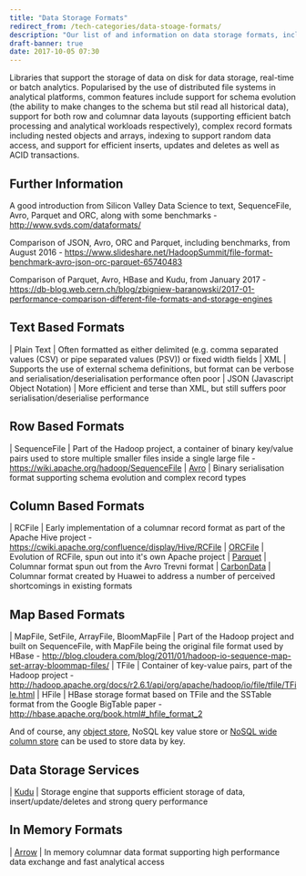```yaml
---
title: "Data Storage Formats"
redirect_from: /tech-categories/data-stoage-formats/
description: "Our list of and information on data storage formats, including Avro, Parquet, ORCCFile, Carbondata and alternatives to these."
draft-banner: true
date: 2017-10-05 07:30
---
```

Libraries that support the storage of data on disk for data storage, real-time or batch analytics.  Popularised by the use of distributed file systems in analytical platforms, common features include support for schema evolution (the ability to make changes to the schema but stil read all historical data), support for both row and columnar data layouts (supporting efficient batch processing and analytical workloads respectively), complex record formats including nested objects and arrays, indexing to support random data access, and support for efficient inserts, updates and deletes as well as ACID transactions.
<!--more-->

## Further Information

A good introduction from Silicon Valley Data Science to text, SequenceFile, Avro, Parquet and ORC, along with some benchmarks - <http://www.svds.com/dataformats/>

Comparison of JSON, Avro, ORC and Parquet, including benchmarks, from August 2016 - <https://www.slideshare.net/HadoopSummit/file-format-benchmark-avro-json-orc-parquet-65740483>

Comparison of Parquet, Avro, HBase and Kudu, from January 2017 - <https://db-blog.web.cern.ch/blog/zbigniew-baranowski/2017-01-performance-comparison-different-file-formats-and-storage-engines>

## Text Based Formats

| Plain Text | Often formatted as either delimited (e.g. comma separated values (CSV) or pipe separated values (PSV)) or fixed width fields
| XML | Supports the use of external schema definitions, but format can be verbose and serialisation/deserialisation performance often poor
| JSON (Javascript Object Notation) | More efficient and terse than XML, but still suffers poor serialisation/deserialise performance

## Row Based Formats

| SequenceFile | Part of the Hadoop project, a container of binary key/value pairs used to store multiple smaller files inside a single large file - <https://wiki.apache.org/hadoop/SequenceFile>
| [Avro](/technologies/apache-avro/) | Binary serialisation format supporting schema evolution and complex record types

## Column Based Formats

| RCFile | Early implementation of a columnar record format as part of the Apache Hive project - <https://cwiki.apache.org/confluence/display/Hive/RCFile>
| [ORCFile](/technologies/apache-orc/) | Evolution of RCFile, spun out into it's own Apache project
| [Parquet](/technologies/apache-parquet/) | Columnar format spun out from the Avro Trevni format
| [CarbonData](/technologies/apache-carbondata/) | Columnar format created by Huawei to address a number of perceived shortcomings in existing formats

## Map Based Formats

| MapFile, SetFile, ArrayFile, BloomMapFile | Part of the Hadoop project and built on SequenceFile, with MapFile being the original file format used by HBase - <http://blog.cloudera.com/blog/2011/01/hadoop-io-sequence-map-set-array-bloommap-files/>
| TFile | Container of key-value pairs, part of the Hadoop project - <http://hadoop.apache.org/docs/r2.6.1/api/org/apache/hadoop/io/file/tfile/TFile.html>
| HFile | HBase storage format based on TFile and the SSTable format from the Google BigTable paper - <http://hbase.apache.org/book.html#_hfile_format_2>

And of course, any [object store](/tech-categories/object-stores/), NoSQL key value store or [NoSQL wide column store](/tech-categories/nosql-wide-column-stores/) can be used to store data by key.

## Data Storage Services

| [Kudu](/technologies/apache-kudu/) | Storage engine that supports efficient storage of data, insert/update/deletes and strong query performance

## In Memory Formats

| [Arrow](/technologies/apache-arrow/) | In memory columnar data format supporting high performance data exchange and fast analytical access 